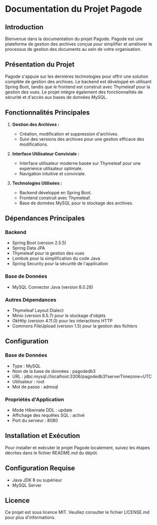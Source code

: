 # Documentation du Projet Pagode

## Introduction

Bienvenue dans la documentation du projet Pagode. Pagode est une plateforme de gestion des archives conçue pour simplifier et améliorer le processus de gestion des documents au sein de votre organisation.

## Présentation du Projet

Pagode s'appuie sur les dernières technologies pour offrir une solution complète de gestion des archives. Le backend est développé en utilisant Spring Boot, tandis que le frontend est construit avec Thymeleaf pour la gestion des vues. Le projet intègre également des fonctionnalités de sécurité et d'accès aux bases de données MySQL.

## Fonctionnalités Principales

1. **Gestion des Archives :**
   - Création, modification et suppression d'archives.
   - Suivi des versions des archives pour une gestion efficace des modifications.

2. **Interface Utilisateur Conviviale :**
   - Interface utilisateur moderne basée sur Thymeleaf pour une expérience utilisateur optimale.
   - Navigation intuitive et conviviale.

3. **Technologies Utilisées :**
   - Backend développé en Spring Boot.
   - Frontend construit avec Thymeleaf.
   - Base de données MySQL pour le stockage des archives.

## Dépendances Principales

### Backend

- Spring Boot (version 2.5.5)
- Spring Data JPA
- Thymeleaf pour la gestion des vues
- Lombok pour la simplification du code Java
- Spring Security pour la sécurité de l'application

### Base de Données

- MySQL Connector Java (version 8.0.26)

### Autres Dépendances

- Thymeleaf Layout Dialect
- Minio (version 8.5.7) pour le stockage d'objets
- OkHttp (version 4.11.0) pour les interactions HTTP
- Commons FileUpload (version 1.5) pour la gestion des fichiers

## Configuration

### Base de Données

- Type : MySQL
- Nom de la base de données : pagodedb3
- URL : jdbc:mysql://localhost:3306/pagodedb3?serverTimezone=UTC
- Utilisateur : root
- Mot de passe : admsql

### Propriétés d'Application

- Mode Hibernate DDL : update
- Affichage des requêtes SQL : activé
- Port du serveur : 8080

## Installation et Exécution

Pour installer et exécuter le projet Pagode localement, suivez les étapes décrites dans le fichier README.md du dépôt.

## Configuration Requise

- Java JDK 8 ou supérieur
- MySQL Server

 

## Licence

Ce projet est sous licence MIT. Veuillez consulter le fichier LICENSE.md pour plus d'informations.
